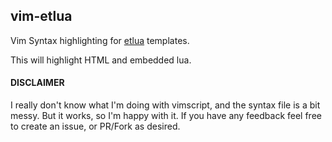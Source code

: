 ## vim-etlua

Vim Syntax highlighting for [etlua](https://github.com/leafo/etlua) templates.

This will highlight HTML and embedded lua.

#### DISCLAIMER

I really don't know what I'm doing with vimscript, and the syntax file is a bit messy. But it works, so I'm happy with it. If you have any feedback feel free to create an issue, or PR/Fork as desired.
